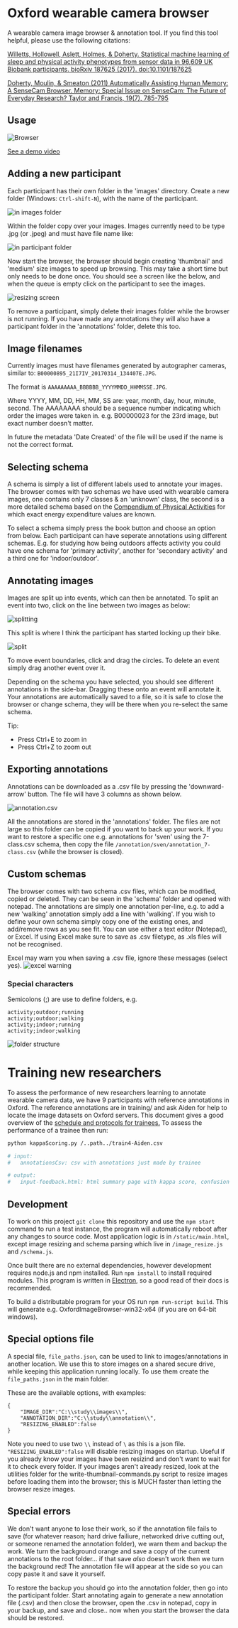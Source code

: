 # Oxford wearable camera browser
A wearable camera image browser & annotation tool. If you find this tool helpful, please use the following citations:

[Willetts, Hollowell, Aslett, Holmes, & Doherty. Statistical machine learning of sleep and physical activity phenotypes from sensor data in 96,609 UK Biobank participants. bioRxiv 187625 (2017). doi:10.1101/187625](http://www.biorxiv.org/content/early/2017/09/12/187625)

[Doherty, Moulin, & Smeaton (2011) Automatically Assisting Human Memory: A SenseCam Browser. Memory: Special Issue on SenseCam: The Future of Everyday Research? Taylor and Francis, 19(7), 785-795](http://www.tandfonline.com/doi/abs/10.1080/09658211.2010.509732)

## Usage

![Browser](http://i.imgur.com/YSqfTL7.png)

[See a demo video](http://i.imgur.com/o0BtSQZ.gif)

## Adding a new participant

Each participant has their own folder in the 'images' directory. Create a new folder (Windows: `Ctrl-shift-N`), with the name of the participant.

![in images folder](http://i.imgur.com/M4kxRQc.png)

Within the folder copy over your images. Images currently need to be type .jpg (or .jpeg) and must have file name like: 

![in participant folder](http://i.imgur.com/VYWLIPO.png)

Now start the browser, the browser should begin creating 'thumbnail' and 'medium' size images to speed up browsing. This may take a short time but only needs to be done once. You should see a screen like the below, and when the queue is empty click on the participant to see the images.

![resizing screen](http://i.imgur.com/5XIcP9a.png)

To remove a participant, simply delete their images folder while the browser is not running. If you have made any annotations they will also have a participant folder in the 'annotations' folder, delete this too.

## Image filenames

Currently images must have filenames generated by autographer cameras, similar to:  `B00000895_21I7IV_20170314_134407E.JPG`.

The format is `AAAAAAAAA_BBBBBB_YYYYMMDD_HHMMSSE.JPG`.

Where YYYY, MM, DD, HH, MM, SS are: year, month, day, hour, minute, second. The AAAAAAAA should be a sequence number indicating which order the images were taken in. e.g. B00000023 for the 23rd image, but exact number doesn't matter.

In future the metadata 'Date Created' of the file will be used if the name is not the correct format.

## Selecting schema

A schema is simply a list of different labels used to annotate your images. The browser comes with two schemas we have used with wearable camera images, one contains only 7 classes & an 'unknown' class, the second is a more detailed schema based on the [Compendium of Physical Activities](https://sites.google.com/site/compendiumofphysicalactivities/) for which exact energy expenditure values are known.

To select a schema simply press the book button and choose an option from below. Each participant can have seperate annotations using different schemas. E.g. for studying how being outdoors affects activity you could have one schema for 'primary activity', another for 'secondary activity' and a third one for 'indoor/outdoor'. 

## Annotating images

Images are split up into events, which can then be annotated. To split an event into two, click on the line between two images as below:

![splitting](http://i.imgur.com/EDNitOT.png)

This split is where I think the participant has started locking up their bike.

![split](http://i.imgur.com/kdzNzUe.png)

To move event boundaries, click and drag the circles. To delete an event simply drag another event over it.

Depending on the schema you have selected, you should see different annotations in the side-bar. Dragging these onto an event will annotate it. Your annotations are automatically saved to a file, so it is safe to close the browser or change schema, they will be there when you re-select the same schema.

Tip:
* Press Ctrl+E to zoom in
* Press Ctrl+Z to zoom out


## Exporting annotations

Annotations can be downloaded as a .csv file by pressing the 'downward-arrow' button. The file will have 3 columns as shown below.

![annotation.csv](http://i.imgur.com/tW9KiQ3.png)

All the annotations are stored in the 'annotations' folder. The files are not large so this folder can be copied if you want to back up your work. If you want to restore a specific one e.g. annotations for 'sven' using the 7-class.csv schema, then copy the file `/annotation/sven/annotation_7-class.csv` (while the browser is closed).
## Custom schemas

The browser comes with two schema .csv files, which can be modified, copied or deleted. They can be seen in the 'schema' folder and opened with notepad. The annotations are simply one annotation per-line, e.g. to add a new 'walking' annotation simply add a line with 'walking'. If you wish to define your own schema simply copy one of the existing ones, and add/remove rows as you see fit. You can use either a text editor (Notepad), or Excel. If using Excel make sure to save as .csv filetype, as .xls files will not be recognised. 

Excel may warn you when saving a .csv file, ignore these messages (select yes).
![excel warning](http://i.imgur.com/xcJ34yk.png)

### Special characters
Semicolons (;) are use to define folders, e.g.
```
activity;outdoor;running
activity;outdoor;walking
activity;indoor;running
activity;indoor;walking
```
![folder structure](http://i.imgur.com/HAqMuz6.png)


# Training new researchers
To assess the performance of new researchers learning to annotate wearable camera data, we have 9 participants with reference annotations in Oxford. The reference annotations are in training/ and ask Aiden for help to locate the image datasets on Oxford servers. This document gives a good overview of the [schedule and protocols for trainees.](trainingSchedule.docx) To assess the performance of a trainee then run:
```Bash
python kappaScoring.py /..path../train4-Aiden.csv

# input:
#   annotationsCsv: csv with annotations just made by trainee

# output:
#   input-feedback.html: html summary page with kappa score, confusion table, and episodes to review
```


## Development
To work on this project `git clone` this repository and use the `npm start` command to run a test instance, the program will automatically reboot after any changes to source code. Most application logic is in `/static/main.html`, except image resizing and schema parsing which live in `/image_resize.js` and `/schema.js`.

Once built there are no external dependencies, however development requires node.js and npm installed. Run `npm install` to install required modules. This program is written in [Electron](https://electron.atom.io/), so a good read of their docs is recommended.

To build a distributable program for your OS run `npm run-script build`. This will generate e.g. OxfordImageBrowser-win32-x64 (if you are on 64-bit windows).

## Special options file
A special file, `file_paths.json`, can be used to link to images/annotations in another location. We use this to store images on a shared secure drive, while keeping this application running locally. To use them create the `file_paths.json` in the main folder.

These are the available options, with examples:
```
{
	"IMAGE_DIR":"C:\\study\\images\\",
	"ANNOTATION_DIR":"C:\\study\\annotation\\",
	"RESIZING_ENABLED":false
}
```
Note you need to use two `\\` instead of `\` as this is a json file.
`"RESIZING_ENABLED":false` will disable resizing images on startup. Useful if you already know your images have been resizind and don't want to wait for it to check every folder. If your images aren't already resized, look at the utilities folder for the write-thumbnail-commands.py script to resize images before loading them into the browser; this is MUCH faster than letting the browser resize images.

## Special errors
We don't want anyone to lose their work, so if the annotation file fails to save (for whatever reason; hard drive failiure, networked drive cutting out, or someone renamed the annotation folder), we warn them and backup the work. We turn the background orange and save a copy of the current annotations to the root folder... if that save *also* doesn't work then we turn the background red! The annotation file will appear at the side so you can copy paste it and save it yourself.

To restore the backup you should go into the annotation folder, then go into the participant folder. Start annotating again to generate a new annotation file (.csv) and then close the browser, open the .csv in notepad, copy in your backup, and save and close.. now when you start the browser the data should be restored.
